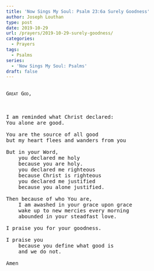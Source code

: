 ```yaml
---
title: 'Now Sings My Soul: Psalm 23:6a Surely Goodness'
author: Joseph Louthan
type: post
date: 2019-10-29
url: /prayers/2019-10-29-surely-goodness/
categories:
  - Prayers
tags:
  - Psalms
series:
  - 'Now Sings My Soul: Psalms'
draft: false
---
```

<pre>
<div style="font-variant: small-caps;">
Great God,
</div>
&nbsp;

I am reminded what Christ declared:  
You alone are good.

You are the source of all good  
but my heart flees and wanders from you

But in your Word,  
	you declared me holy  
	because you are holy.  
	you declared me righteous  
	because Christ is righteous  
	you declared me justified  
	because you alone justified.

Then because of who You are,  
	I am awashed in your grace upon grace  
	wake up to new mercies every morning  
	abounded in your steadfast love.

I praise you for your goodness.

I praise you  
    because you define what good is  
    and we do not.

Amen
</pre>